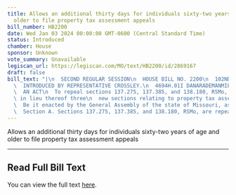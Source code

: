 ```yaml
---
title: Allows an additional thirty days for individuals sixty-two years of age and
  older to file property tax assessment appeals
bill_number: HB2200
date: Wed Jan 03 2024 00:00:00 GMT-0600 (Central Standard Time)
status: Introduced
chamber: House
sponsor: Unknown
vote_summary: Unavailable
legiscan_url: https://legiscan.com/MO/text/HB2200/id/2869167
draft: false
bill_text: "|\n  SECOND REGULAR SESSION\n  HOUSE BILL NO. 2200\n  102ND GENERAL ASSEMBLY\n\
  \  INTRODUCED BY REPRESENTATIVE CROSSLEY.\n  4694H.01I DANARADEMANMILLER,ChiefClerk\n\
  \  AN ACT\n  To repeal sections 137.275, 137.385, and 138.180, RSMo, and to enact\
  \ in lieu thereof three\n  new sections relating to property tax assessment appeals.\n\
  \  Be it enacted by the General Assembly of the state of Missouri, as follows:\n\
  \  Section A. Sections 137.275, 137.385, and 138.180, RSMo, are repealed and three"
---
```

Allows an additional thirty days for individuals sixty-two years of age and older to file property tax assessment appeals

---

## Read Full Bill Text

You can view the full text [here](https://legiscan.com/MO/text/HB2200/id/2869167).
